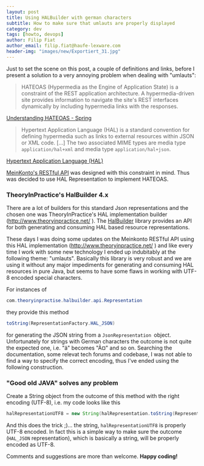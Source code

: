 ```yaml
---
layout: post
title: Using HALBuilder with german characters
subtitle: How to make sure that umlauts are properly displayed
category: dev
tags: [howto, devops]
author: Filip Fiat
author_email: filip.fiat@haufe-lexware.com
header-img: "images/new/Exportiert_31.jpg"
---
```


Just to set the scene on this post, a couple of definitions and links, before I present a solution to a very annoying problem when dealing with "umlauts":

>HATEOAS (Hypermedia as the Engine of Application State) is a constraint of the REST application architecture. A hypermedia-driven site provides information to navigate the site's REST interfaces dynamically by including hypermedia links with the responses.

[Understanding HATEOAS - Spring](https://spring.io/understanding/HATEOAS)

>Hypertext Application Language (HAL) is a standard convention for defining hypermedia such as links to external resources within JSON or XML code. [...] The two associated MIME types are media type `application/hal+xml` and media type `application/hal+json`.

[Hypertext Application Language (HAL)](https://en.wikipedia.org/wiki/Hypertext_Application_Language)

[MeinKonto's RESTful API](https://github.com/Haufe-Lexware/api-meinkonto-mylexware) was designed with this constraint in mind. Thus was decided to use HAL Representation to implement HATEOAS.

### TheoryInPractice's HalBuilder 4.x

There are a lot of builders for this standard Json representations and the chosen one was TheoryInPractice's HAL implementation builder (http://www.theoryinpractice.net/ ).
The [HalBuilder](https://github.com/HalBuilder) library provides an API for both generating and consuming HAL based resource representations.

These days I was doing some updates on the Meinkonto RESTful API using this HAL implementation (http://www.theoryinpractice.net/ ) and like every time I work with some new technology I ended up indubitably at the following theme: "umlauts". 
Basically this library is very robust and we are using it without any major impediments for generating and consuming HAL resources in pure Java, but seems to have some flaws in working with UTF-8 encoded special characters.

For instances of 

```java 
com.theoryinpractise.halbuilder.api.Representation
``` 

they provide this method 

```java 
toString(RepresentationFactory.HAL_JSON)
``` 

for generating the JSON string from a `JsonRepresentation `object.
Unfortunately for strings with German characters the outcome is not quite the expected one, i.e. "ä" becomes "Ã¤" and so on.
Searching the documentation, some relevat tech forums and codebase, I was not able to find a way to specify the correct encoding, thus I've ended using the following construction.

### "Good old JAVA" solves any problem

Create a String object from the outcome of this method with the right encoding (UTF-8), i.e. my code looks like this

```java 
halRepresentationUTF8 = new String(halRepresentation.toString(RepresentationFactory.HAL_JSON).getBytes(), "UTF-8")
```

And this does the trick ;)... the string, `halRepresentationUTF8` is properly UTF-8 encoded.
In fact this is a simple way to make sure the outcome (`HAL_JSON` representation), which is basically a string, will be properly encoded as UTF-8.

Comments and suggestions are more than welcome. **Happy coding!**
